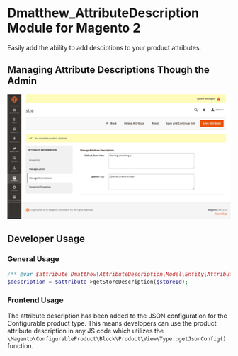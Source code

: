 # Dmatthew_AttributeDescription Module for Magento 2

Easily add the ability to add desciptions to your product attributes.

## Managing Attribute Descriptions Though the Admin
![Screenshot](/docs/screenshots/admin_attribute_edit_descriptions.png)

## Developer Usage
### General Usage
```php
/** @var $attribute Dmatthew\AttributeDescription\Model\Entity\Attribute **/
$description = $attribute->getStoreDescription($storeId);
```

### Frontend Usage
The attribute description has been added to the JSON configuration for the Configurable product type. This means developers can use the product attribute description in any JS code which utilizes the `\Magento\ConfigurableProduct\Block\Product\View\Type::getJsonConfig()` function.
